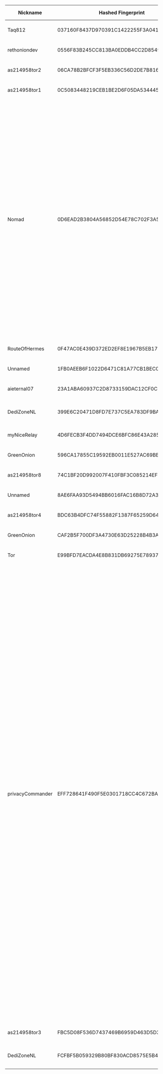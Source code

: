 | Nickname |  Hashed Fingerprint	| Or Addresses | Contact | Running | Flags | Last Seen | First Seen | Last Restarted | Advertised Bandwidth | Platform | Version | Version Status | Recommended Version | Verified hostnames | Exit policy |
|---|---|---|---|---|---|---|---|---|---|---|---|---|---|---|---|
|Taq812 | 037160F8437D970391C1422255F3A041F3055012 | ["5.183.179.247:9001"] | N/A | true | Running, V2Dir, Valid | 2025-10-28 20:00:00 | 2025-10-28 05:00:00 | 2025-10-28 04:12:04 | 0 | Tor 0.4.8.14 on Linux | 0.4.8.14 | recommended | true | N/A | ["reject *:*"]|
|rethoniondev | 0556F83B245CC813BA0EDDB4CC2D85491D438E2B | ["207.148.121.76:9001"] | tor-relay@example.com | true | Running, V2Dir, Valid | 2025-10-28 20:00:00 | 2025-10-28 17:00:00 | 2025-10-28 16:31:57 | 0 | Tor 0.4.8.19 on Linux | 0.4.8.19 | recommended | true | N/A | ["reject *:*"]|
|as214958tor2 | 06CA78B2BFCF3F5EB336C56D2DE7B816F8F17662 | ["94.142.241.153:587","[2a0e:8f02:f017::10]:587"] | darmstadt@fridaysforfuture.de | true | Running, V2Dir, Valid | 2025-10-28 20:00:00 | 2025-10-28 14:00:00 | 2025-10-28 13:01:36 | 0 | Tor 0.4.8.16 on Linux | 0.4.8.16 | recommended | true | N/A | ["reject *:*"]|
|as214958tor1 | 0C5083448219CEB1BE2D6F05DA5344455AA3A86F | ["94.142.241.153:443","[2a0e:8f02:f017::9]:443"] | darmstadt@fridaysforfuture.de | true | Running, V2Dir, Valid | 2025-10-28 20:00:00 | 2025-10-28 13:00:00 | 2025-10-28 12:32:56 | 0 | Tor 0.4.8.16 on Linux | 0.4.8.16 | recommended | true | N/A | ["reject *:*"]|
|Nomad | 0D6EAD2B3804A56852D54E78C702F3A5F8D79C55 | ["37.114.50.115:9001","[2a0e:97c0:3e3:1bb::3]:9001"] | creep@iconiconion.net | true | Exit, Running, V2Dir, Valid | 2025-10-28 20:00:00 | 2025-10-28 16:00:00 | 2025-10-28 15:41:21 | 0 | Tor 0.4.8.19 on Linux | 0.4.8.19 | recommended | true | N/A | ["reject 0.0.0.0/8:*","reject 169.254.0.0/16:*","reject 127.0.0.0/8:*","reject 192.168.0.0/16:*","reject 10.0.0.0/8:*","reject 172.16.0.0/12:*","reject 37.114.50.115:*","accept *:43","accept *:53","accept *:79-81","accept *:88","accept *:194","accept *:389","accept *:443","accept *:531","accept *:543-544","accept *:563","accept *:636","accept *:749","accept *:873","accept *:989-995","accept *:1194","accept *:1723","accept *:2083","accept *:2086-2087","accept *:4321","accept *:5222-5223","accept *:5228","accept *:5900","accept *:5984","accept *:6660-6669","accept *:6679","accept *:6697","accept *:6984","accept *:8008","accept *:8080","accept *:8332-8333","accept *:8443","accept *:8888","accept *:11371","reject *:*"]|
|RouteOfHermes | 0F47AC0E439D372ED2EF8E1967B5EB17F1FF66FC | ["77.175.139.47:9001"] | groningenzooi123@gmail.com | true | Running, V2Dir, Valid | 2025-10-28 20:00:00 | 2025-10-28 20:00:00 | 2025-10-28 19:16:03 | 0 | Tor 0.4.8.19 on Linux | 0.4.8.19 | recommended | true | ["77-175-139-47.fixed.kpn.net"] | ["reject *:*"]|
|Unnamed | 1FB0AEEB6F1022D6471C81A77CB1BEC06147C61C | ["18.219.227.113:443"] | inkedbydesign@outlook.com | false | Running, Valid | 2025-10-28 11:00:00 | 2025-10-28 11:00:00 | 2025-10-28 10:18:50 | 0 | Tor 0.4.8.16 on Linux | 0.4.8.16 | recommended | true | ["ec2-18-219-227-113.us-east-2.compute.amazonaws.com"] | ["reject *:*"]|
|aieternal07 | 23A1ABA60937C2D8733159DAC12CF0C53B852C60 | ["194.59.204.74:9001"] | E2F404D23F750CA6E616764E61B9C42FB3292DE0 \\| qatsi4223 \\| qatsi4223 _/ at /_ gmail.com | true | Running, V2Dir, Valid | 2025-10-28 20:00:00 | 2025-10-28 08:00:00 | 2025-10-28 06:10:21 | 0 | Tor 0.4.8.19 on Linux | 0.4.8.19 | recommended | true | ["dheldarul.genmeta.eu"] | ["reject *:*"]|
|DediZoneNL | 399E6C20471D8FD7E737C5EA783DF9BAFC833CF9 | ["89.106.71.125:444","[2a02:2fc0:11::71:125]:444"] | tor@dedi.zone | true | Fast, Running, V2Dir, Valid | 2025-10-28 20:00:00 | 2025-10-28 10:00:00 | 2025-10-27 10:57:43 | 266240 | Tor 0.4.8.16 on Linux | 0.4.8.16 | recommended | true | ["static.89-106-71-125.user.dedi.network"] | ["reject *:*"]|
|myNiceRelay | 4D6FECB3F4DD7494DCE6BFC86E43A285C09F0F56 | ["18.219.64.127:443"] | inkedbydesign@outlook.com | false | Running, V2Dir, Valid | 2025-10-28 10:00:00 | 2025-10-28 10:00:00 | 2025-10-28 08:53:18 | 0 | Tor 0.4.8.19 on Linux | 0.4.8.19 | recommended | true | ["ec2-18-219-64-127.us-east-2.compute.amazonaws.com"] | ["reject *:*"]|
|GreenOnion | 596CA17855C19592EB0011E527AC69BBC35A67F1 | ["176.32.35.193:1443","[2a00:b700::3:33]:1443"] | annalennaviver@pissmail.com | true | Running, V2Dir, Valid | 2025-10-28 20:00:00 | 2025-10-28 15:00:00 | 2025-10-28 14:18:53 | 0 | Tor 0.4.8.13 on Linux | 0.4.8.13 | recommended | true | N/A | ["reject *:*"]|
|as214958tor8 | 74C1BF20D992007F410FBF3C085214EF60F43BBD | ["94.142.241.153:8080","[2a0e:8f02:f017::16]:8080"] | darmstadt@fridaysforfuture.de | false | Running, V2Dir, Valid | 2025-10-28 15:00:00 | 2025-10-28 15:00:00 | 2025-10-28 14:11:23 | 0 | Tor 0.4.8.16 on Linux | 0.4.8.16 | recommended | true | N/A | ["reject *:*"]|
|Unnamed | 8AE6FAA93D5494BB6016FAC16B8D72A3B9744AD7 | ["193.237.155.109:9001"] | N/A | false | Running, V2Dir, Valid | 2025-10-28 02:00:00 | 2025-10-28 02:00:00 | 2025-10-28 01:05:49 | 0 | Tor 0.4.8.19 on Linux | 0.4.8.19 | recommended | true | ["static-193-237-155-109.vodafonexdsl.co.uk"] | ["reject *:*"]|
|as214958tor4 | BDC63B4DFC74F55882F1387F65259D6468215D2F | ["94.142.241.153:80","[2a0e:8f02:f017::12]:80"] | darmstadt@fridaysforfuture.de | true | Running, V2Dir, Valid | 2025-10-28 20:00:00 | 2025-10-28 14:00:00 | 2025-10-28 13:36:10 | 0 | Tor 0.4.8.16 on Linux | 0.4.8.16 | recommended | true | N/A | ["reject *:*"]|
|GreenOnion | CAF2B5F700DF3A4730E63D25228B4B3AEABA38CE | ["176.32.35.193:443","[2a00:b700::3:33]:443"] | annalennaviver@pissmail.com | true | Running, V2Dir, Valid | 2025-10-28 20:00:00 | 2025-10-28 15:00:00 | 2025-10-28 14:18:52 | 0 | Tor 0.4.8.13 on Linux | 0.4.8.13 | recommended | true | N/A | ["reject *:*"]|
|Tor | E99BFD7EACDA4E8B831DB69275E78937FF464ACD | ["51.20.89.164:9001","[2a05:d016:abf:7400:bc93:45aa:3971:dcb9]:9001"] | Matthew LeMahieu inkedbydesign@outlook.com | true | Running, Valid | 2025-10-28 20:00:00 | 2025-10-28 14:00:00 | 2025-10-28 13:52:33 | 0 | Tor 0.4.8.10 on Linux | 0.4.8.10 | recommended | true | ["ec2-51-20-89-164.eu-north-1.compute.amazonaws.com"] | ["reject *:*"]|
|privacyCommander | EFF728641F490F5E0301718CC4C672BA9B01D127 | ["185.62.58.36:9001","[2a00:7b80:452:2000::36]:9001"] | privacycrew1@proton[]me | true | Exit, Running, V2Dir, Valid | 2025-10-28 20:00:00 | 2025-10-28 12:00:00 | 2025-10-28 11:07:06 | 0 | Tor 0.4.8.19 on Linux | 0.4.8.19 | recommended | true | ["tor-exit.giize.com"] | ["reject 0.0.0.0/8:*","reject 169.254.0.0/16:*","reject 127.0.0.0/8:*","reject 192.168.0.0/16:*","reject 10.0.0.0/8:*","reject 172.16.0.0/12:*","reject 185.62.58.36:*","reject *:22","accept *:20-23","accept *:43","accept *:53","accept *:79-81","accept *:88","accept *:110","accept *:143","accept *:194","accept *:220","accept *:389","accept *:443","accept *:464","accept *:465","accept *:531","accept *:543-544","accept *:554","accept *:563","accept *:587","accept *:636","accept *:706","accept *:749","accept *:873","accept *:902-904","accept *:981","accept *:989-995","accept *:1194","accept *:1220","accept *:1293","accept *:1500","accept *:1533","accept *:1677","accept *:1723","accept *:1755","accept *:1863","accept *:2082-2083","accept *:2086-2087","accept *:2095-2096","accept *:2102-2104","accept *:3128","accept *:3389","accept *:3690","accept *:4321","accept *:4643","accept *:5050","accept *:5190","accept *:5222-5223","accept *:5228","accept *:5900","accept *:6660-6669","accept *:6679","accept *:6697","accept *:8000","accept *:8008","accept *:8074","accept *:8080","accept *:8082","accept *:8087-8088","accept *:8232-8233","accept *:8332-8333","accept *:8443","accept *:8888","accept *:9418","accept *:9999","accept *:10000","accept *:11371","accept *:19294","accept *:19638","accept *:50002","accept *:64738","reject *:*"]|
|as214958tor3 | FBC5D08F536D7437469B6959D463D5D3AEC0AD37 | ["94.142.241.153:143","[2a0e:8f02:f017::11]:143"] | darmstadt@fridaysforfuture.de | true | Running, V2Dir, Valid | 2025-10-28 20:00:00 | 2025-10-28 14:00:00 | 2025-10-28 12:58:02 | 0 | Tor 0.4.8.16 on Linux | 0.4.8.16 | recommended | true | N/A | ["reject *:*"]|
|DediZoneNL | FCFBF5B059329B80BF830ACD8575E5B437E15D8E | ["89.106.71.125:555","[2a02:2fc0:11::71:125]:555"] | tor@dedi.zone | true | Fast, Running, V2Dir, Valid | 2025-10-28 20:00:00 | 2025-10-28 10:00:00 | 2025-10-27 10:57:50 | 186368 | Tor 0.4.8.16 on Linux | 0.4.8.16 | recommended | true | ["static.89-106-71-125.user.dedi.network"] | ["reject *:*"]|
